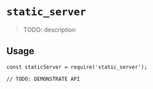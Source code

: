 # `static_server`

> TODO: description

## Usage

```
const staticServer = require('static_server');

// TODO: DEMONSTRATE API
```
